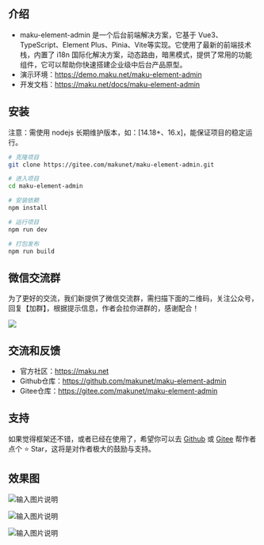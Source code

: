 ## 介绍
- maku-element-admin 是一个后台前端解决方案，它基于 Vue3、TypeScript、Element Plus、Pinia、Vite等实现。它使用了最新的前端技术栈，内置了 i18n 国际化解决方案，动态路由，暗黑模式，提供了常用的功能组件，它可以帮助你快速搭建企业级中后台产品原型。
- 演示环境：https://demo.maku.net/maku-element-admin
- 开发文档：https://maku.net/docs/maku-element-admin

## 安装
注意：需使用 nodejs 长期维护版本，如：[14.18+、16.x]，能保证项目的稳定运行。

```bash
# 克隆项目
git clone https://gitee.com/makunet/maku-element-admin.git

# 进入项目
cd maku-element-admin

# 安装依赖
npm install

# 运行项目
npm run dev

# 打包发布
npm run build
```

## 微信交流群
为了更好的交流，我们新提供了微信交流群，需扫描下面的二维码，关注公众号，回复【加群】，根据提示信息，作者会拉你进群的，感谢配合！

![](https://maku.net/app/img/qrcode.jpg)

## 交流和反馈
- 官方社区：https://maku.net
- Github仓库：https://github.com/makunet/maku-element-admin
- Gitee仓库：https://gitee.com/makunet/maku-element-admin


## 支持
如果觉得框架还不错，或者已经在使用了，希望你可以去 [Github](https://github.com/makunet/maku-element-admin) 或 [Gitee](https://gitee.com/makunet/maku-element-admin) 帮作者点个 ⭐ Star，这将是对作者极大的鼓励与支持。

## 效果图
![输入图片说明](public/images/1.png)

![输入图片说明](public/images/2.png)

![输入图片说明](public/images/3.png)
